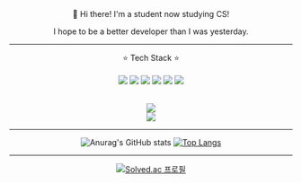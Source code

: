 <div align="center">
  👋 Hi there! I'm a student now studying CS!

  I hope to be a better developer than I was yesterday.

  <hr>
  
  ⭐️ Tech Stack ⭐️
  <br>
  <br>
  <img src="https://img.shields.io/badge/C-A8B9CC?style=flat-square&logo=C&logoColor=white"/>
  <img src="https://img.shields.io/badge/C++-00599C?style=flat-square&logo=C++&logoColor=white"/>
  <img src="https://img.shields.io/badge/Python-3776AB?style=flat-square&logo=Python&logoColor=white"/>
  <img src="https://img.shields.io/badge/Ocaml-EC6813?style=flat-square&logo=Ocaml&logoColor=white"/>
  <img src="https://img.shields.io/badge/Java-007396?style=flat-square&logo=Java&logoColor=white"/>
  <img src="https://img.shields.io/badge/MySQL-4479A1?style=flat-square&logo=MySQL&logoColor=white"/>
  
  <br>
  <img src="https://img.shields.io/badge/Git-F05032?style=flat-square&logo=Git&logoColor=white"/>

  <br>
  <img src="https://img.shields.io/badge/Git-F05032?style=flat-square&logo=Git&logoColor=white"/>

  <hr>

  ![Anurag's GitHub stats](https://github-readme-stats.vercel.app/api?username=seoyoon98&show_icons=true&theme=tokyonight) [![Top Langs](https://github-readme-stats.vercel.app/api/top-langs/?username=seoyoon98&layout=compact)](https://github.com/anuraghazra/github-readme-stats)
  
  <hr>
  
  [![Solved.ac
프로필](http://mazassumnida.wtf/api/v2/generate_badge?boj=seoyuni0727)](https://solved.ac/seoyuni0727)

 </div>
<!--
**seoyoon98/seoyoon98** is a ✨ _special_ ✨ repository because its `README.md` (this file) appears on your GitHub profile.

Here are some ideas to get you started:

- 🔭 I’m currently working on ...
- 🌱 I’m currently learning ...
- 👯 I’m looking to collaborate on ...
- 🤔 I’m looking for help with ...
- 💬 Ask me about ...
- 📫 How to reach me: ...
- 😄 Pronouns: ...
- ⚡ Fun fact: ...
-->

